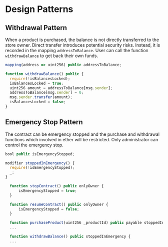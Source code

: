 # Design Patterns
 
## Withdrawal Pattern

When a product is purchased, the balance is not directly transferred to the store owner. Direct transfer introduces potential security risks. Instead, it is recorded in the mapping `addressToBalance`. User can call the function `withdrawBalance` to get back their own funds.

```javascript
mapping(address => uint256) public addressToBalance;

function withdrawBalance() public {
  require(!isBalancesLocked);
  isBalancesLocked = true;
  uint256 amount = addressToBalance[msg.sender];
  addressToBalance[msg.sender] = 0;
  msg.sender.transfer(amount);
  isBalancesLocked = false;
}
```

## Emergency Stop Pattern

The contract can be emergency stopped and the purchase and withdrawal functions which involved in ether will be restricted. Only administrator can control the emergency stop.

```javascript
bool public isEmergencyStopped;

modifier stoppedInEmergency() {
  require(!isEmergencyStopped);
  _;
}

  function stopContract() public onlyOwner {
      isEmergencyStopped = true;
  }

  function resumeContract() public onlyOwner {
      isEmergencyStopped = false;
  }

  function purchaseProduct(uint256 _productId) public payable stoppedInEmergency {
  ...

  function withdrawBalance() public stoppedInEmergency {
  ...
```
